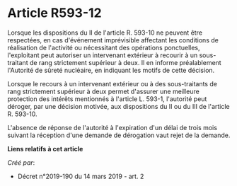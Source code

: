 # Article R593-12

Lorsque les dispositions du II de l'article R. 593-10 ne peuvent être respectées, en cas d'événement imprévisible affectant
les conditions de réalisation de l'activité ou nécessitant des opérations ponctuelles, l'exploitant peut autoriser un
intervenant extérieur à recourir à un sous-traitant de rang strictement supérieur à deux. Il en informe préalablement
l'Autorité de sûreté nucléaire, en indiquant les motifs de cette décision.

Lorsque le recours à un intervenant extérieur ou à des sous-traitants de rang strictement supérieur à deux permet d'assurer
une meilleure protection des intérêts mentionnés à l'article L. 593-1, l'autorité peut déroger, par une décision motivée, aux
dispositions du II ou du III de l'article R. 593-10.

L'absence de réponse de l'autorité à l'expiration d'un délai de trois mois suivant la réception d'une demande de dérogation
vaut rejet de la demande.

**Liens relatifs à cet article**

_Créé par_:

  - Décret n°2019-190 du 14 mars 2019 - art. 2
